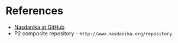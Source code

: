 # References

* [Nasdanika at GitHub](https://github.com/Nasdanika)
* P2 composite repository - ``http://www.nasdanika.org/repository`` 